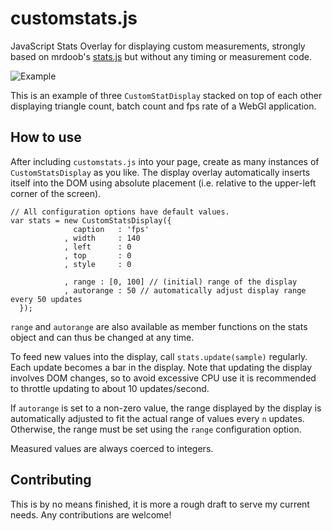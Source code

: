 customstats.js
==============

JavaScript Stats Overlay for displaying custom measurements, strongly based on mrdoob's [stats.js](github.com/mrdoob/stats.js) but without any timing or measurement code. 

![Example](http://s17.postimg.org/yq41y3t4b/statsshot.png)

This is an example of three `CustomStatDisplay` stacked on top of each other displaying triangle count, batch count and fps rate of a WebGl application.

How to use
----------

After including `customstats.js` into your page, create as many instances of `CustomStatsDisplay` as you like. The display overlay automatically inserts itself into the DOM using absolute placement (i.e. relative to the upper-left corner of the screen). 

    // All configuration options have default values.
    var stats = new CustomStatsDisplay({
				  caption 	: 'fps'  
				, width		: 140
				, left 		: 0
				, top 		: 0
				, style     : 0
				
				, range : [0, 100] // (initial) range of the display
				, autorange	: 50 // automatically adjust display range every 50 updates
	  });
	  
`range` and `autorange` are also available as member functions on the stats object and can thus be changed at any time.
	  
To feed new values into the display, call `stats.update(sample)` regularly. Each update becomes a bar in the display. Note that updating the display involves DOM changes, so to avoid excessive CPU use it is recommended to throttle updating to about 10 updates/second.

If `autorange` is set to a non-zero value, the range displayed by the display is automatically adjusted to fit the actual range of values every `n` updates. Otherwise, the range must be set using the `range` configuration option.

Measured values are always coerced to integers.

Contributing
----------

This is by no means finished, it is more a rough draft to serve my current needs. Any contributions are welcome!
